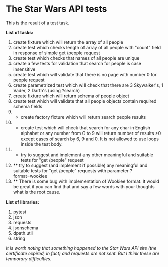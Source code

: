 # The Star Wars API tests

This is the result of a test task.

**List of tasks:**
1) create fixture which will return the array of all people
2) create test which checks length of array of all people with "count" field in response of simple get /people request
3) create test which checks that names of all people are unique
4) create a few tests for validation that search for people is case insensitive
5) create test which will validate that there is no page with number 0 for people request
6) create parametrized test which will check that there are 3 Skywalker's, 1 Vader, 2 Darth's (using ?search)
7) create fixture which will return schema of people object
8) create test which will validate that all people objects contain required schema fields
9) * create factory fixture which will return search people results
10) * create test which will check that search for any char in English alphabet or any number from 0 to 9 will return number of results >0 except cases of search by 6, 9 and 0. It is not allowed to use loops inside the test body.
11) * try to suggest and implement any other meaningful and suitable tests for "get /people" request
12) ** try to suggest (and implement if possible) any meaningful and suitable tests for "get /people" requests with parameter ?format=wookiee
13) ** There is some bug with implementation of Wookiee format. It would be great if you can find that and say a few words with your thoughts what is the root cause.

**List of libraries:**
1) pytest
2) json
3) requests 
4) jsonschema
5) dpath.util
6) string

*It is worth noting that something happened to the Star Wars API site (the certificate expired, in fact) and requests are not sent. But I think these are temporary difficulties.*
